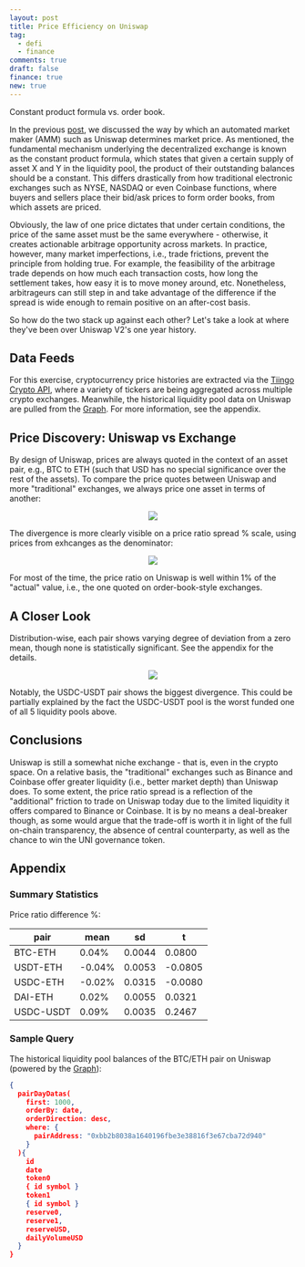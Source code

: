 ```yaml
---
layout: post
title: Price Efficiency on Uniswap
tag:
  - defi
  - finance
comments: true
draft: false
finance: true
new: true
---
```

Constant product formula vs. order book.

In the previous [post](/Dynamics-of-Liquidity-Pool-Returns-A-Uniswap-Example/), we discussed the way by which an automated market maker (AMM) such as Uniswap determines market price. As mentioned, the fundamental mechanism underlying the decentralized exchange is known as the constant product formula, which states that given a certain supply of asset X and Y in the liquidity pool, the product of their outstanding balances should be a constant. This differs drastically from how traditional electronic exchanges such as NYSE, NASDAQ or even Coinbase functions, where buyers and sellers place their bid/ask prices to form order books, from which assets are priced.

Obviously, the law of one price dictates that under certain conditions, the price of the same asset must be the same everywhere - otherwise, it creates actionable arbitrage opportunity across markets. In practice, however, many market imperfections, i.e., trade frictions, prevent the principle from holding true. For example, the feasibility of the arbitrage trade depends on how much each transaction costs, how long the settlement takes, how easy it is to move money around, etc. Nonetheless, arbitrageurs can still step in and take advantage of the difference if the spread is wide enough to remain positive on an after-cost basis.

So how do the two stack up against each other? Let's take a look at where they've been over Uniswap V2's one year history.

## Data Feeds

For this exercise, cryptocurrency price histories are extracted via the [Tiingo Crypto API](https://api.tiingo.com/products/crypto-api), where a variety of tickers are being aggregated across multiple crypto exchanges. Meanwhile, the historical liquidity pool data on Uniswap are pulled from the [Graph](https://thegraph.com/explorer/subgraph/uniswap/uniswap-v2). For more information, see the appendix.

## Price Discovery: Uniswap vs Exchange

By design of Uniswap, prices are always quoted in the context of an asset pair, e.g., BTC to ETH (such that USD has no special significance over the rest of the assets). To compare the price quotes between Uniswap and more "traditional" exchanges, we always price one asset in terms of another:

<div align="center">
  <img src="https://shawenyao.github.io/R/output/uniswap_vs_exchange/plot1_uniswap_vs_exchange.png" />
</div>

The divergence is more clearly visible on a price ratio spread % scale, using prices from exhcanges as the denominator:

<div align="center">
  <img src="https://shawenyao.github.io/R/output/uniswap_vs_exchange/plot2_uniswap_vs_exchange_diff.png" />
</div>

For most of the time, the price ratio on Uniswap is well within 1% of the "actual" value, i.e., the one quoted on order-book-style exchanges.

## A Closer Look

Distribution-wise, each pair shows varying degree of deviation from a zero mean, though none is statistically significant. See the appendix for the details.

<div align="center">
  <img src="https://shawenyao.github.io/R/output/uniswap_vs_exchange/plot3_uniswap_vs_exchange_distribution.png" />
</div>

Notably, the USDC-USDT pair shows the biggest divergence. This could be partially explained by the fact the USDC-USDT pool is the worst funded one of all 5 liquidity pools above.

## Conclusions

Uniswap is still a somewhat niche exchange - that is, even in the crypto space. On a relative basis, the "traditional" exchanges such as Binance and Coinbase offer greater liquidity (i.e., better market depth) than Uniswap does. To some extent, the price ratio spread is a reflection of the "additional" friction to trade on Uniswap today due to the limited liquidity it offers compared to Binance or Coinbase. It is by no means a deal-breaker though, as some would argue that the trade-off is worth it in light of the full on-chain transparency, the absence of central counterparty, as well as the chance to win the UNI governance token.

## Appendix

### Summary Statistics

Price ratio difference %:

| pair | mean | sd | t |
|---|---|---|---|
| BTC-ETH | 0.04% | 0.0044 | 0.0800 |
| USDT-ETH | -0.04% | 0.0053 | -0.0805 |
| USDC-ETH | -0.02% | 0.0315 | -0.0080 |
| DAI-ETH | 0.02% | 0.0055 | 0.0321 |
| USDC-USDT | 0.09% | 0.0035 | 0.2467 |


### Sample Query

The historical liquidity pool balances of the BTC/ETH pair on Uniswap (powered by the [Graph](https://thegraph.com/explorer/subgraph/uniswap/uniswap-v2)):

```json
{
  pairDayDatas(
    first: 1000,
    orderBy: date, 
    orderDirection: desc, 
    where: { 
      pairAddress: "0xbb2b8038a1640196fbe3e38816f3e67cba72d940"
    }
  ){
    id 
    date 
    token0
    { id symbol } 
    token1
    { id symbol } 
    reserve0,
    reserve1,
    reserveUSD,
    dailyVolumeUSD
  } 
}
```
